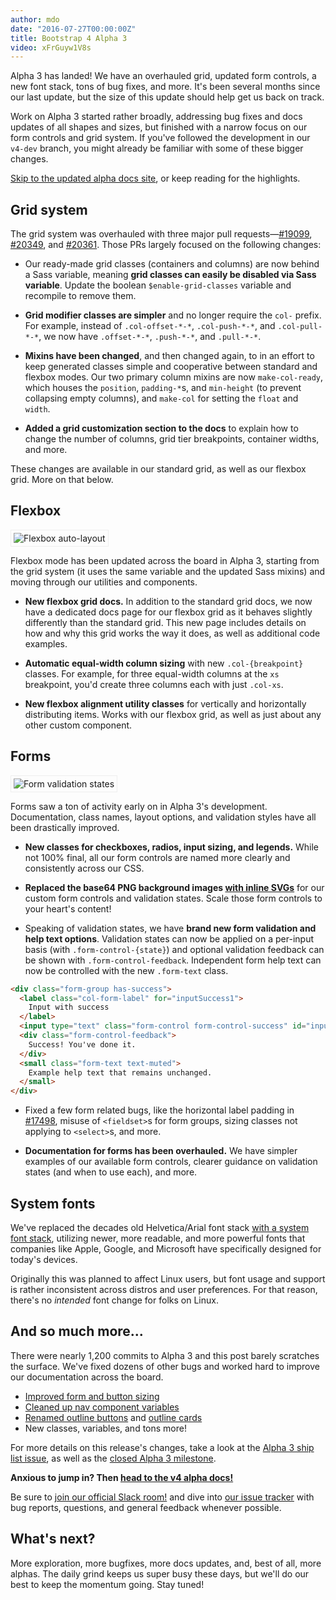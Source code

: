 ```yaml
---
author: mdo
date: "2016-07-27T00:00:00Z"
title: Bootstrap 4 Alpha 3
video: xFrGuyw1V8s
---
```


Alpha 3 has landed! We have an overhauled grid, updated form controls, a new font stack, tons of bug fixes, and more. It's been several months since our last update, but the size of this update should help get us back on track.

Work on Alpha 3 started rather broadly, addressing bug fixes and docs updates of all shapes and sizes, but finished with a narrow focus on our form controls and grid system. If you've followed the development in our `v4-dev` branch, you might already be familiar with some of these bigger changes.

[Skip to the updated alpha docs site](https://v4-alpha.getbootstrap.com/), or keep reading for the highlights.

## Grid system

The grid system was overhauled with three major pull requests—[#19099](https://github.com/twbs/bootstrap/pull/19099), [#20349](https://github.com/twbs/bootstrap/pull/20349), and [#20361](https://github.com/twbs/bootstrap/pull/20361). Those PRs largely focused on the following changes:

- Our ready-made grid classes (containers and columns) are now behind a Sass variable, meaning **grid classes can easily be disabled via Sass variable**. Update the boolean `$enable-grid-classes` variable and recompile to remove them.

- **Grid modifier classes are simpler** and no longer require the `col-` prefix. For example, instead of `.col-offset-*-*`, `.col-push-*-*`, and `.col-pull-*-*`, we now have `.offset-*-*`, `.push-*-*`, and `.pull-*-*`.

- **Mixins have been changed**, and then changed again, to in an effort to keep generated classes simple and cooperative between standard and flexbox modes. Our two primary column mixins are now `make-col-ready`, which houses the `position`, `padding-*`s, and `min-height` (to prevent collapsing empty columns), and `make-col` for setting the `float` and `width`.

- **Added a grid customization section to the docs** to explain how to change the number of columns, grid tier breakpoints, container widths, and more.

These changes are available in our standard grid, as well as our flexbox grid. More on that below.

## Flexbox

<img alt="Flexbox auto-layout" src="/assets/img/2016/07/flex-cols.png" style="padding: 4px; border: 1px solid #eee;">

Flexbox mode has been updated across the board in Alpha 3, starting from the grid system (it uses the same variable and the updated Sass mixins) and moving through our utilities and components.

- **New flexbox grid docs.** In addition to the standard grid docs, we now have a dedicated docs page for our flexbox grid as it behaves slightly differently than the standard grid. This new page includes details on how and why this grid works the way it does, as well as additional code examples.

- **Automatic equal-width column sizing** with new `.col-{breakpoint}` classes. For example, for three equal-width columns at the `xs` breakpoint, you'd create three columns each with just `.col-xs`.

- **New flexbox alignment utility classes** for vertically and horizontally distributing items. Works with our flexbox grid, as well as just about any other custom component.

## Forms

<img alt="Form validation states" src="/assets/img/2016/07/forms.png" style="padding: 4px; border: 1px solid #eee;">

Forms saw a ton of activity early on in Alpha 3's development. Documentation, class names, layout options, and validation styles have all been drastically improved.

- **New classes for checkboxes, radios, input sizing, and legends.** While not 100% final, all our form controls are named more clearly and consistently across our CSS.

- **Replaced the base64 PNG background images [with inline SVGs](https://github.com/twbs/bootstrap/pull/17222)** for our custom form controls and validation states. Scale those form controls to your heart's content!

- Speaking of validation states, we have **brand new form validation and help text options**. Validation states can now be applied on a per-input basis (with `.form-control-{state}`) and optional validation feedback can be shown with `.form-control-feedback`. Independent form help text can now be controlled with the new `.form-text` class.

```html
<div class="form-group has-success">
  <label class="col-form-label" for="inputSuccess1">
    Input with success
  </label>
  <input type="text" class="form-control form-control-success" id="inputSuccess1">
  <div class="form-control-feedback">
    Success! You've done it.
  </div>
  <small class="form-text text-muted">
    Example help text that remains unchanged.
  </small>
</div>
```

- Fixed a few form related bugs, like the horizontal label padding in [#17498](https://github.com/twbs/bootstrap/issues/17498), misuse of `<fieldset>`s for form groups, sizing classes not applying to `<select>`s, and more.

- **Documentation for forms has been overhauled.** We have simpler examples of our available form controls, clearer guidance on validation states (and when to use each), and more.

## System fonts

We've replaced the decades old Helvetica/Arial font stack [with a system font stack](https://github.com/twbs/bootstrap/pull/19098), utilizing newer, more readable, and more powerful fonts that companies like Apple, Google, and Microsoft have specifically designed for today's devices.

Originally this was planned to affect Linux users, but font usage and support is rather inconsistent across distros and user preferences. For that reason, there's no *intended* font change for folks on Linux.

## And so much more...

There were nearly 1,200 commits to Alpha 3 and this post barely scratches the surface. We've fixed dozens of other bugs and worked hard to improve our documentation across the board.

- [Improved form and button sizing](https://github.com/twbs/bootstrap/pull/19121)
- [Cleaned up nav component variables](https://github.com/twbs/bootstrap/pull/18783)
- [Renamed outline buttons](https://github.com/twbs/bootstrap/pull/18772) and [outline cards](https://github.com/twbs/bootstrap/pull/18774)
- New classes, variables, and tons more!

For more details on this release's changes, take a look at the [Alpha 3 ship list issue](https://github.com/twbs/bootstrap/issues/18480), as well as the [closed Alpha 3 milestone](https://github.com/twbs/bootstrap/milestone/35?closed=1).

**Anxious to jump in? Then [head to the v4 alpha docs!](https://v4-alpha.getbootstrap.com/)**

Be sure to [join our official Slack room!](https://bootstrap-slack.herokuapp.com) and dive into [our issue tracker](https://github.com/twbs/bootstrap/issues/) with bug reports, questions, and general feedback whenever possible.

## What's next?

More exploration, more bugfixes, more docs updates, and, best of all, more alphas. The daily grind keeps us super busy these days, but we'll do our best to keep the momentum going. Stay tuned!
